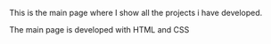 This is the main page where I show all the projects i have developed.

The main page is developed with HTML and CSS
